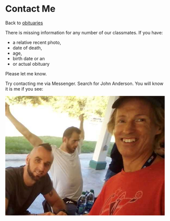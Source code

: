 
# Contact Me

Back to [obituaries](obituaries.md)

There is missing information for any number of our classmates.  If you have:
 - a relative recent photo, 
 - date of death, 
 - age, 
 - birth date or an 
 - or actual obituary 
 
Please let me know.

Try contacting me via Messenger.  Search for John Anderson.  You will know it is me if you see:

![MessengerPhoto](MessengerPhoto.jpg "That is me getting an autograph from the great Polish Hammer - Marcin Gortat - formerly of the Washington Wizards")
